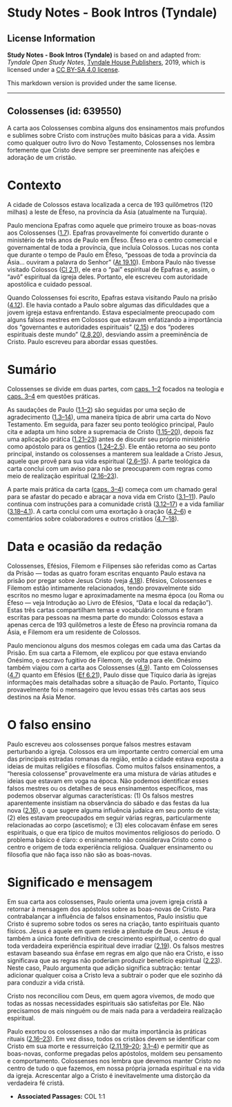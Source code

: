 # Study Notes - Book Intros (Tyndale)

## License Information

**Study Notes - Book Intros (Tyndale)** is based on and adapted from: _Tyndale Open Study Notes_, [Tyndale House Publishers](https://tyndaleopenresources.com/), 2019, which is licensed under a [CC BY-SA 4.0 license](https://creativecommons.org/licenses/by-sa/4.0/legalcode.en).

This markdown version is provided under the same license.



--------------------------------

## Colossenses (id: 639550)

A carta aos Colossenses combina alguns dos ensinamentos mais profundos e sublimes sobre Cristo com instruções muito básicas para a vida. Assim como qualquer outro livro do Novo Testamento, Colossenses nos lembra fortemente que Cristo deve sempre ser preeminente nas afeições e adoração de um cristão.

Contexto
========

A cidade de Colossos estava localizada a cerca de 193 quilômetros (120 milhas) a leste de Éfeso, na província da Ásia (atualmente na Turquia).

Paulo menciona Epafras como aquele que primeiro trouxe as boas\-novas aos Colossenses ([1\.7](https://ref.ly/Col1:7)). Epafras provavelmente foi convertido durante o ministério de três anos de Paulo em Éfeso. Éfeso era o centro comercial e governamental de toda a província, que incluía Colossos. Lucas nos conta que durante o tempo de Paulo em Éfeso, “pessoas de toda a província da Ásia... ouviram a palavra do Senhor” ([At 19\.10](https://ref.ly/Acts19:10)). Embora Paulo não tivesse visitado Colossos ([Cl 2\.1](https://ref.ly/Col2:1)), ele era o “pai” espiritual de Epafras e, assim, o “avô” espiritual da igreja deles. Portanto, ele escreveu com autoridade apostólica e cuidado pessoal.

Quando Colossenses foi escrito, Epafras estava visitando Paulo na prisão ([4\.12](https://ref.ly/Col4:12)). Ele havia contado a Paulo sobre algumas das dificuldades que a jovem igreja estava enfrentando. Estava especialmente preocupado com alguns falsos mestres em Colossos que estavam enfatizando a importância dos “governantes e autoridades espirituais” ([2\.15](https://ref.ly/Col2:15)) e dos “poderes espirituais deste mundo” ([2\.8,](https://ref.ly/Col2:8)[20](https://ref.ly/Col2:20)), desviando assim a preeminência de Cristo. Paulo escreveu para abordar essas questões.

Sumário
=======

Colossenses se divide em duas partes, com [caps. 1–2](https://ref.ly/Col1:1-Col2:23) focados na teologia e [caps. 3–4](https://ref.ly/Col3:1-Col4:18) em questões práticas.

As saudações de Paulo ([1\.1–2](https://ref.ly/Col1:1-Col1:2)) são seguidas por uma seção de agradecimento ([1\.3–14](https://ref.ly/Col1:3-Col1:14)), uma maneira típica de abrir uma carta do Novo Testamento. Em seguida, para fazer seu ponto teológico principal, Paulo cita e adapta um hino sobre a supremacia de Cristo ([1\.15–20](https://ref.ly/Col1:15-Col1:20)), depois faz uma aplicação prática ([1\.21–23](https://ref.ly/Col1:21-Col1:23)) antes de discutir seu próprio ministério como apóstolo para os gentios ([1\.24–2\.5](https://ref.ly/Col1:24-Col2:5)). Ele então retorna ao seu ponto principal, instando os colossenses a manterem sua lealdade a Cristo Jesus, aquele que provê para sua vida espiritual ([2\.6–15](https://ref.ly/Col2:6-Col2:15)). A parte teológica da carta conclui com um aviso para não se preocuparem com regras como meio de realização espiritual ([2\.16–23](https://ref.ly/Col2:16-Col2:23)).

A parte mais prática da carta ([caps. 3–4](https://ref.ly/Col3:1-Col4:18)) começa com um chamado geral para se afastar do pecado e abraçar a nova vida em Cristo ([3\.1–11](https://ref.ly/Col3:1-Col3:11)). Paulo continua com instruções para a comunidade cristã ([3\.12–17](https://ref.ly/Col3:12-Col3:17)) e a vida familiar ([3\.18–4\.1](https://ref.ly/Col3:18-Col4:1)). A carta conclui com uma exortação à oração ([4\.2–6](https://ref.ly/Col4:2-Col4:6)) e comentários sobre colaboradores e outros cristãos ([4\.7–18](https://ref.ly/Col4:7-Col4:18)).

Data e ocasião da redação
=========================

Colossenses, Efésios, Filemom e Filipenses são referidas como as Cartas da Prisão — todas as quatro foram escritas enquanto Paulo estava na prisão por pregar sobre Jesus Cristo (veja [4\.18](https://ref.ly/Col4:18)). Efésios, Colossenses e Filemom estão intimamente relacionados, tendo provavelmente sido escritos no mesmo lugar e aproximadamente na mesma época (ou Roma ou Éfeso — veja Introdução ao Livro de Efésios, “Data e local da redação”). Estas três cartas compartilham temas e vocabulário comuns e foram escritas para pessoas na mesma parte do mundo: Colossos estava a apenas cerca de 193 quilômetros a leste de Éfeso na província romana da Ásia, e Filemom era um residente de Colossos.

Paulo mencionou alguns dos mesmos colegas em cada uma das Cartas da Prisão. Em sua carta a Filemom, ele explicou por que estava enviando Onésimo, o escravo fugitivo de Filemom, de volta para ele. Onésimo também viajou com a carta aos Colossenses ([4\.9](https://ref.ly/Col4:9)). Tanto em Colossenses ([4\.7](https://ref.ly/Col4:7)) quanto em Efésios ([Ef 6\.21](https://ref.ly/Eph6:21)), Paulo disse que Tíquico daria às igrejas informações mais detalhadas sobre a situação de Paulo. Portanto, Tíquico provavelmente foi o mensageiro que levou essas três cartas aos seus destinos na Ásia Menor.

O falso ensino
==============

Paulo escreveu aos colossenses porque falsos mestres estavam perturbando a igreja. Colossos era um importante centro comercial em uma das principais estradas romanas da região, então a cidade estava exposta a ideias de muitas religiões e filosofias. Como muitos falsos ensinamentos, a “heresia colossense” provavelmente era uma mistura de várias atitudes e ideias que estavam em voga na época. Não podemos identificar esses falsos mestres ou os detalhes de seus ensinamentos específicos, mas podemos observar algumas características: (1\) Os falsos mestres aparentemente insistiam na observância do sábado e das festas da lua nova ([2\.16](https://ref.ly/Col2:16)), o que sugere alguma influência judaica em seu ponto de vista; (2\) eles estavam preocupados em seguir várias regras, particularmente relacionadas ao corpo (ascetismo); e (3\) eles colocavam ênfase em seres espirituais, o que era típico de muitos movimentos religiosos do período. O problema básico é claro: o ensinamento não considerava Cristo como o centro e origem de toda experiência religiosa. Qualquer ensinamento ou filosofia que não faça isso não são as boas\-novas.

Significado e mensagem
======================

Em sua carta aos colossenses, Paulo orienta uma jovem igreja cristã a retornar à mensagem dos apóstolos sobre as boas\-novas de Cristo. Para contrabalançar a influência de falsos ensinamentos, Paulo insistiu que Cristo é supremo sobre todos os seres na criação, tanto espirituais quanto físicos. Jesus é aquele em quem reside a plenitude de Deus. Jesus é também a única fonte definitiva de crescimento espiritual, o centro do qual toda verdadeira experiência espiritual deve irradiar ([2\.19](https://ref.ly/Col2:19)). Os falsos mestres estavam baseando sua ênfase em regras em algo que não era Cristo, e isso significava que as regras não poderiam produzir benefício espiritual ([2\.23](https://ref.ly/Col2:23)). Neste caso, Paulo argumenta que adição significa subtração: tentar adicionar qualquer coisa a Cristo leva a subtrair o poder que ele sozinho dá para conduzir a vida cristã.

Cristo nos reconciliou com Deus, em quem agora vivemos, de modo que todas as nossas necessidades espirituais são satisfeitas por Ele. Não precisamos de mais ninguém ou de mais nada para a verdadeira realização espiritual.

Paulo exortou os colossenses a não dar muita importância às práticas rituais ([2\.16–23](https://ref.ly/Col2:16-Col2:23)). Em vez disso, todos os cristãos devem se identificar com Cristo em sua morte e ressurreição ([2\.11](https://ref.ly/Col2:11),[19–20](https://ref.ly/Col2:19-Col2:20); [3\.1–4](https://ref.ly/Col3:1-Col3:4)) e permitir que as boas\-novas, conforme pregadas pelos apóstolos, moldem seu pensamento e comportamento. Colossenses nos lembra que devemos manter Cristo no centro de tudo o que fazemos, em nossa própria jornada espiritual e na vida da igreja. Acrescentar algo a Cristo é inevitavelmente uma distorção da verdadeira fé cristã.

* **Associated Passages:** COL 1:1

